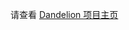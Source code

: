 请查看 [Dandelion 项目主页](https://github.com/Nozom1466/Dandelion_Propel-your-vocabulary-learning-with-GRAPH)

